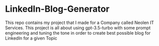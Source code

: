 # LinkedIn-Blog-Generator
This repo contains my project that I made for a Company called Neolen IT Services. This project is all about using gpt-3.5-turbo with some prompt engineering and tuning the tone in order to create best possible blog for LinkedIn for a given Topic
